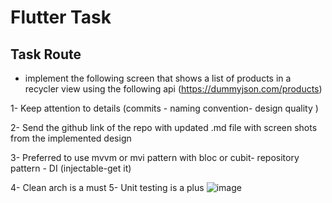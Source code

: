 # Flutter Task

## Task Route
- implement the following screen that shows a list of products
in a recycler view using the following api
(https://dummyjson.com/products)

1- Keep attention to details (commits - naming convention-
design quality )

2- Send the github link of the repo with updated .md file with
screen shots from the implemented design

3- Preferred to use mvvm or mvi pattern with bloc or cubit-
repository pattern - DI (injectable-get it)

4- Clean arch is a must
5- Unit testing is a plus
![image](https://github.com/user-attachments/assets/4a7c544b-1604-4201-bf7b-8d9849ffd137)

